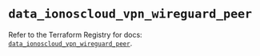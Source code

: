 # `data_ionoscloud_vpn_wireguard_peer`

Refer to the Terraform Registry for docs: [`data_ionoscloud_vpn_wireguard_peer`](https://registry.terraform.io/providers/ionos-cloud/ionoscloud/6.5.4/docs/data-sources/vpn_wireguard_peer).
